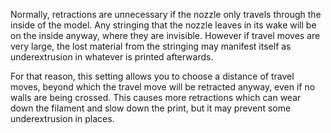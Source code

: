 Normally, retractions are unnecessary if the nozzle only travels through the inside of the model. Any stringing that the nozzle leaves in its wake will be on the inside anyway, where they are invisible. However if travel moves are very large, the lost material from the stringing may manifest itself as underextrusion in whatever is printed afterwards.

For that reason, this setting allows you to choose a distance of travel moves, beyond which the travel move will be retracted anyway, even if no walls are being crossed. This causes more retractions which can wear down the filament and slow down the print, but it may prevent some underextrusion in places.
